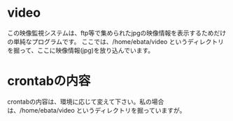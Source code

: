 # video

この映像監視システムは、ftp等で集められたjpgの映像情報を表示するためだけの単純なプログラムです。
ここでは、/home/ebata/video というディレクトリを掘って、ここに映像情報(jpg)を放り込んでいます。



# crontabの内容
crontabの内容は、環境に応じて変えて下さい。私の場合は、/home/ebata/video というディレクトリを掘っていますが。

